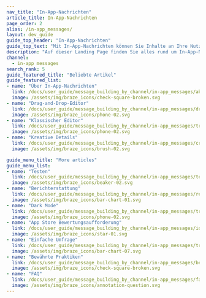 ```yaml
---
nav_title: "In-App-Nachrichten"
article_title: In-App-Nachrichten
page_order: 2
alias: /in-app_messages/
layout: dev_guide
guide_top_header: "In-App-Nachrichten"
guide_top_text: "Mit In-App-Nachrichten können Sie Inhalte an Ihre Nutzer übermitteln, ohne sie mit einer Push-Benachrichtigung zu unterbrechen. Angepasste und maßgeschneiderte In-App-Nachrichten verbessern das Nutzererlebnis und helfen Ihrer Zielgruppe, den größten Nutzen aus Ihrer App zu ziehen. Mit einer Vielzahl von Layouts und Anpassungswerkzeugen, aus denen Sie wählen können, binden In-App-Nachrichten Ihre Nutzer mehr als je zuvor."
description: "Auf dieser Landing Page finden Sie alles rund um In-App-Nachrichten. Hier finden Sie Artikel über die Erstellung von In-App-Nachrichten, den Drag-and-Drop-Editor, die Anpassung Ihrer Nachrichten, die Berichterstattung und vieles mehr."
channel:
  - in-app messages
search_rank: 5
guide_featured_title: "Beliebte Artikel"
guide_featured_list:
- name: "Über In-App-Nachrichten"
  link: /docs/user_guide/message_building_by_channel/in-app_messages/about/
  image: /assets/img/braze_icons/check-square-broken.svg
- name: "Drag-and-Drop-Editor"
  link: /docs/user_guide/message_building_by_channel/in-app_messages/drag_and_drop/
  image: /assets/img/braze_icons/phone-02.svg
- name: "Klassischer Editor"
  link: /docs/user_guide/message_building_by_channel/in-app_messages/traditional/
  image: /assets/img/braze_icons/phone-02.svg
- name: "Kreative Details"
  link: /docs/user_guide/message_building_by_channel/in-app_messages/creative_details/
  image: /assets/img/braze_icons/brush-02.svg

guide_menu_title: "More articles"
guide_menu_list:
- name: "Testen"
  link: /docs/user_guide/message_building_by_channel/in-app_messages/testing/
  image: /assets/img/braze_icons/beaker-02.svg
- name: "Berichterstattung"
  link: /docs/user_guide/message_building_by_channel/in-app_messages/reporting/
  image: /assets/img/braze_icons/bar-chart-01.svg
- name: "Dark Mode"
  link: /docs/user_guide/message_building_by_channel/in-app_messages/traditional/dark-mode/
  image: /assets/img/braze_icons/phone-02.svg
- name: "App Store Bewertungsaufforderung"
  link: /docs/user_guide/message_building_by_channel/in-app_messages/ios_app_rating_prompt/
  image: /assets/img/braze_icons/star-01.svg
- name: "Einfache Umfrage"
  link: /docs/user_guide/message_building_by_channel/in-app_messages/traditional/templates/simple_survey/
  image: /assets/img/braze_icons/bar-chart-07.svg
- name: "Bewährte Praktiken"
  link: /docs/user_guide/message_building_by_channel/in-app_messages/best_practices
  image: /assets/img/braze_icons/check-square-broken.svg
- name: "FAQ"
  link: /docs/user_guide/message_building_by_channel/in-app_messages/faq/
  image: /assets/img/braze_icons/annotation-question.svg
---
```

<br><br>
